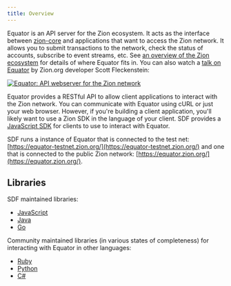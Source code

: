 ```yaml
---
title: Overview
---
```


Equator is an API server for the Zion ecosystem.  It acts as the interface between [zion-core](https://github.com/zion/zion-core) and applications that want to access the Zion network. It allows you to submit transactions to the network, check the status of accounts, subscribe to event streams, etc. See [an overview of the Zion ecosystem](http://zionc.info/developers/guides/) for details of where Equator fits in. You can also watch a [talk on Equator](https://www.youtube.com/watch?v=AtJ-f6Ih4A4) by Zion.org developer Scott Fleckenstein:

[![Equator: API webserver for the Zion network](https://img.youtube.com/vi/AtJ-f6Ih4A4/sddefault.jpg "Equator: API webserver for the Zion network")](https://www.youtube.com/watch?v=AtJ-f6Ih4A4)

Equator provides a RESTful API to allow client applications to interact with the Zion network. You can communicate with Equator using cURL or just your web browser. However, if you're building a client application, you'll likely want to use a Zion SDK in the language of your client.
SDF provides a [JavaScript SDK](http://zionc.info/developers/js-zion-sdk/learn/index.html) for clients to use to interact with Equator.

SDF runs a instance of Equator that is connected to the test net: [https://equator-testnet.zion.org/](https://equator-testnet.zion.org/) and one that is connected to the public Zion network:
[https://equator.zion.org/](https://equator.zion.org/).

## Libraries

SDF maintained libraries:<br />
- [JavaScript](https://github.com/zion/js-zion-sdk)
- [Java](https://github.com/zion/java-zion-sdk)
- [Go](https://github.com/zion/go)

Community maintained libraries (in various states of completeness) for interacting with Equator in other languages:<br>
- [Ruby](https://github.com/zion/ruby-zion-sdk)
- [Python](https://github.com/ZionCN/py-zion-base)
- [C#](https://github.com/QuantozTechnology/csharp-zion-base)
